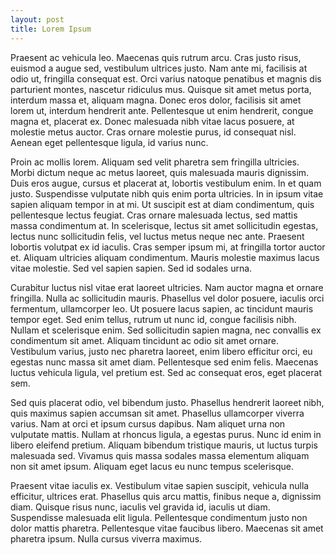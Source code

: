 ```yaml
---
layout: post
title: Lorem Ipsum
---
```

Praesent ac vehicula leo. Maecenas quis rutrum arcu. Cras justo risus, euismod a augue sed, vestibulum ultrices justo. Nam ante mi, facilisis at odio ut, fringilla consequat est. Orci varius natoque penatibus et magnis dis parturient montes, nascetur ridiculus mus. Quisque sit amet metus porta, interdum massa et, aliquam magna. Donec eros dolor, facilisis sit amet lorem ut, interdum hendrerit ante. Pellentesque ut enim hendrerit, congue magna et, placerat ex. Donec malesuada nibh vitae lacus posuere, at molestie metus auctor. Cras ornare molestie purus, id consequat nisl. Aenean eget pellentesque ligula, id varius nunc.

Proin ac mollis lorem. Aliquam sed velit pharetra sem fringilla ultricies. Morbi dictum neque ac metus laoreet, quis malesuada mauris dignissim. Duis eros augue, cursus et placerat at, lobortis vestibulum enim. In et quam justo. Suspendisse vulputate nibh quis enim porta ultricies. In in ipsum vitae sapien aliquam tempor in at mi. Ut suscipit est at diam condimentum, quis pellentesque lectus feugiat. Cras ornare malesuada lectus, sed mattis massa condimentum at. In scelerisque, lectus sit amet sollicitudin egestas, lectus nunc sollicitudin felis, vel luctus metus neque nec ante. Praesent lobortis volutpat ex id iaculis. Cras semper ipsum mi, at fringilla tortor auctor et. Aliquam ultricies aliquam condimentum. Mauris molestie maximus lacus vitae molestie. Sed vel sapien sapien. Sed id sodales urna.

Curabitur luctus nisl vitae erat laoreet ultricies. Nam auctor magna et ornare fringilla. Nulla ac sollicitudin mauris. Phasellus vel dolor posuere, iaculis orci fermentum, ullamcorper leo. Ut posuere lacus sapien, ac tincidunt mauris tempor eget. Sed enim tellus, rutrum ut nunc id, congue facilisis nibh. Nullam et scelerisque enim. Sed sollicitudin sapien magna, nec convallis ex condimentum sit amet. Aliquam tincidunt ac odio sit amet ornare. Vestibulum varius, justo nec pharetra laoreet, enim libero efficitur orci, eu egestas nunc massa sit amet diam. Pellentesque sed enim felis. Maecenas luctus vehicula ligula, vel pretium est. Sed ac consequat eros, eget placerat sem.

Sed quis placerat odio, vel bibendum justo. Phasellus hendrerit laoreet nibh, quis maximus sapien accumsan sit amet. Phasellus ullamcorper viverra varius. Nam at orci et ipsum cursus dapibus. Nam aliquet urna non vulputate mattis. Nullam at rhoncus ligula, a egestas purus. Nunc id enim in libero eleifend pretium. Aliquam bibendum tristique mauris, ut luctus turpis malesuada sed. Vivamus quis massa sodales massa elementum aliquam non sit amet ipsum. Aliquam eget lacus eu nunc tempus scelerisque.

Praesent vitae iaculis ex. Vestibulum vitae sapien suscipit, vehicula nulla efficitur, ultrices erat. Phasellus quis arcu mattis, finibus neque a, dignissim diam. Quisque risus nunc, iaculis vel gravida id, iaculis ut diam. Suspendisse malesuada elit ligula. Pellentesque condimentum justo non dolor mattis pharetra. Pellentesque vitae faucibus libero. Maecenas sit amet pharetra ipsum. Nulla cursus viverra maximus.